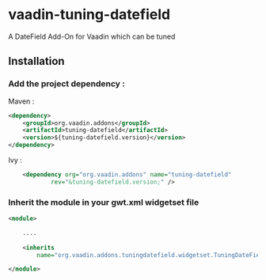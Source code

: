 vaadin-tuning-datefield
=======================

A DateField Add-On for Vaadin which can be tuned

## Installation

### Add the project dependency :
Maven :
```xml
<dependency>
    <groupId>org.vaadin.addons</groupId>
    <artifactId>tuning-datefield</artifactId>
    <version>${tuning-datefield.version}</version>
</dependency>
```

Ivy :
```xml
	<dependency org="org.vaadin.addons" name="tuning-datefield"
			rev="&tuning-datefield.version;" />
```

### Inherit the module in your gwt.xml widgetset file
```xml
<module>

	....
	
	<inherits
		name="org.vaadin.addons.tuningdatefield.widgetset.TuningDateFieldWidgetset" />

</module>
```


